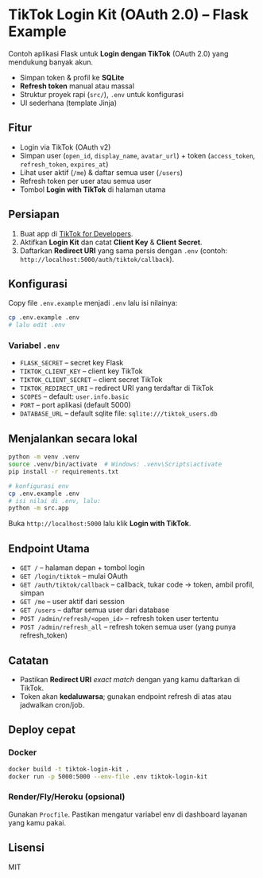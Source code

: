 # TikTok Login Kit (OAuth 2.0) – Flask Example

Contoh aplikasi Flask untuk **Login dengan TikTok** (OAuth 2.0) yang mendukung banyak akun.
- Simpan token & profil ke **SQLite**
- **Refresh token** manual atau massal
- Struktur proyek rapi (`src/`), `.env` untuk konfigurasi
- UI sederhana (template Jinja)

## Fitur
- Login via TikTok (OAuth v2)
- Simpan user (`open_id`, `display_name`, `avatar_url`) + token (`access_token`, `refresh_token`, `expires_at`)
- Lihat user aktif (`/me`) & daftar semua user (`/users`)
- Refresh token per user atau semua user
- Tombol **Login with TikTok** di halaman utama

## Persiapan
1. Buat app di [TikTok for Developers](https://developers.tiktok.com/).
2. Aktifkan **Login Kit** dan catat **Client Key** & **Client Secret**.
3. Daftarkan **Redirect URI** yang sama persis dengan `.env` (contoh: `http://localhost:5000/auth/tiktok/callback`).

## Konfigurasi
Copy file `.env.example` menjadi `.env` lalu isi nilainya:
```bash
cp .env.example .env
# lalu edit .env
```

### Variabel `.env`
- `FLASK_SECRET` – secret key Flask
- `TIKTOK_CLIENT_KEY` – client key TikTok
- `TIKTOK_CLIENT_SECRET` – client secret TikTok
- `TIKTOK_REDIRECT_URI` – redirect URI yang terdaftar di TikTok
- `SCOPES` – default: `user.info.basic`
- `PORT` – port aplikasi (default 5000)
- `DATABASE_URL` – default sqlite file: `sqlite:///tiktok_users.db`

## Menjalankan secara lokal
```bash
python -m venv .venv
source .venv/bin/activate  # Windows: .venv\Scripts\activate
pip install -r requirements.txt

# konfigurasi env
cp .env.example .env
# isi nilai di .env, lalu:
python -m src.app
```

Buka `http://localhost:5000` lalu klik **Login with TikTok**.

## Endpoint Utama
- `GET /` – halaman depan + tombol login
- `GET /login/tiktok` – mulai OAuth
- `GET /auth/tiktok/callback` – callback, tukar code → token, ambil profil, simpan
- `GET /me` – user aktif dari session
- `GET /users` – daftar semua user dari database
- `POST /admin/refresh/<open_id>` – refresh token user tertentu
- `POST /admin/refresh_all` – refresh token semua user (yang punya refresh_token)

## Catatan
- Pastikan **Redirect URI** *exact match* dengan yang kamu daftarkan di TikTok.
- Token akan **kedaluwarsa**; gunakan endpoint refresh di atas atau jadwalkan cron/job.

## Deploy cepat
### Docker
```bash
docker build -t tiktok-login-kit .
docker run -p 5000:5000 --env-file .env tiktok-login-kit
```

### Render/Fly/Heroku (opsional)
Gunakan `Procfile`. Pastikan mengatur variabel env di dashboard layanan yang kamu pakai.

## Lisensi
MIT
